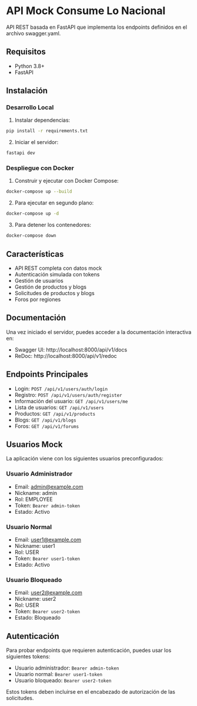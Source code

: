 # API Mock Consume Lo Nacional

API REST basada en FastAPI que implementa los endpoints definidos en el archivo swagger.yaml.

## Requisitos

- Python 3.8+
- FastAPI

## Instalación

### Desarrollo Local

1. Instalar dependencias:

```bash
pip install -r requirements.txt
```

2. Iniciar el servidor:

```bash
fastapi dev
```

### Despliegue con Docker

1. Construir y ejecutar con Docker Compose:

```bash
docker-compose up --build
```

2. Para ejecutar en segundo plano:

```bash
docker-compose up -d
```

3. Para detener los contenedores:

```bash
docker-compose down
```

## Características

- API REST completa con datos mock
- Autenticación simulada con tokens
- Gestión de usuarios
- Gestión de productos y blogs
- Solicitudes de productos y blogs
- Foros por regiones

## Documentación

Una vez iniciado el servidor, puedes acceder a la documentación interactiva en:

- Swagger UI: http://localhost:8000/api/v1/docs
- ReDoc: http://localhost:8000/api/v1/redoc

## Endpoints Principales

- Login: `POST /api/v1/users/auth/login`
- Registro: `POST /api/v1/users/auth/register`
- Información del usuario: `GET /api/v1/users/me`
- Lista de usuarios: `GET /api/v1/users`
- Productos: `GET /api/v1/products`
- Blogs: `GET /api/v1/blogs`
- Foros: `GET /api/v1/forums`

## Usuarios Mock

La aplicación viene con los siguientes usuarios preconfigurados:

### Usuario Administrador
- Email: admin@example.com
- Nickname: admin
- Rol: EMPLOYEE
- Token: `Bearer admin-token`
- Estado: Activo

### Usuario Normal
- Email: user1@example.com
- Nickname: user1
- Rol: USER
- Token: `Bearer user1-token`
- Estado: Activo

### Usuario Bloqueado
- Email: user2@example.com
- Nickname: user2
- Rol: USER
- Token: `Bearer user2-token`
- Estado: Bloqueado

## Autenticación

Para probar endpoints que requieren autenticación, puedes usar los siguientes tokens:

- Usuario administrador: `Bearer admin-token`
- Usuario normal: `Bearer user1-token`
- Usuario bloqueado: `Bearer user2-token`

Estos tokens deben incluirse en el encabezado de autorización de las solicitudes.